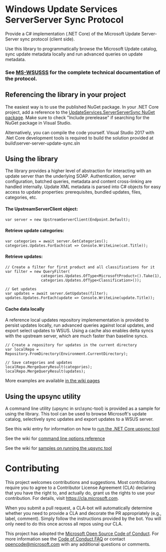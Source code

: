 # Windows Update Services ServerServer Sync Protocol

Provide a C# implementation (.NET Core) of the Microsoft Update Server-Server sync protocol (client side).

Use this library to programmatically browse the Microsoft Update catalog, sync update metadata locally and run advanced queries on update metadata.

### See [MS-WSUSSS](https://docs.microsoft.com/en-us/openspecs/windows_protocols/ms-wsusss/f49f0c3e-a426-4b4b-b401-9aeb2892815c) for the complete technical documentation of the protocol.

## Referencing the library in your project

The easiest way is to use the published NuGet package. In your .NET Core project, add a reference to the [UpdateServices.ServerServerSync NuGet package](https://www.nuget.org/packages/UpdateServices.ServerServerSync). Make sure to check "Include prerelease" if searching for the NuGet package in Visual Studio.

Alternatively, you can compile the code yourself. Visual Studio 2017 with .Net Core development tools is required to build the solution provided at build\server-server-update-sync.sln

## Using the library

The library provides a higher level of abstraction for interacting with an update server than the underlying SOAP. Authentication, server configuration, batched queries, metadata and content cross-linking are handled internally. Update XML metadata is parsed into C# objects for easy access to update properties: prerequisites, bundled updates, files, categories, etc.

#### The UpstreamServerClient object:

`var server = new UpstreamServerClient(Endpoint.Default);`

#### Retrieve update categories:
```
var categories = await server.GetCategories();
categories.Updates.ForEach(cat => Console.WriteLine(cat.Title));
```

#### Retrieve updates:
```
// Create a filter for first product and all classifications for it
var filter = new QueryFilter(
                categories.Updates.OfType<MicrosoftProduct>().Take(1),
                categories.Updates.OfType<Classification>());

// Get updates
var updates = await server.GetUpdates(filter);
updates.Updates.ForEach(update => Console.WriteLine(update.Title));
```

#### Cache data locally
A reference local updates repository implemementation is provided to persist updates locally, run advanced queries against local updates, and export select updates to WSUS. Using a cache also enables delta syncs with the upstream server, which are much faster than baseline syncs.

```
// Create a repository for updates in the current directory
var localRepo = Repository.FromDirectory(Environment.CurrentDirectory);

// Save categories and updates
localRepo.MergeQueryResult(categories);
localRepo.MergeQueryResult(updates);
```

More examples are available [in the wiki pages](https://github.com/microsoft/update-server-server-sync/wiki/Library-examples)

## Using the upsync utility
A command line utility (upsync in src\sync-tool) is provided as a sample for using the library. This tool can be used to browse Microsoft's update catalog, selectively sync updates and export updates to a WSUS server. 

See this wiki entry for information on how to [run the .NET Core upsync tool](https://github.com/microsoft/update-server-server-sync/wiki/Running-the-upsync-tool)

See the wiki for [command line options reference](https://github.com/microsoft/update-server-server-sync/wiki/UpSync-tool-command-line-options)

See the wiki for [samples on running the upsync tool](https://github.com/microsoft/update-server-server-sync/wiki/UpSync-tool-examples)

# Contributing

This project welcomes contributions and suggestions.  Most contributions require you to agree to a
Contributor License Agreement (CLA) declaring that you have the right to, and actually do, grant us
the rights to use your contribution. For details, visit https://cla.microsoft.com.

When you submit a pull request, a CLA-bot will automatically determine whether you need to provide
a CLA and decorate the PR appropriately (e.g., label, comment). Simply follow the instructions
provided by the bot. You will only need to do this once across all repos using our CLA.

This project has adopted the [Microsoft Open Source Code of Conduct](https://opensource.microsoft.com/codeofconduct/).
For more information see the [Code of Conduct FAQ](https://opensource.microsoft.com/codeofconduct/faq/) or
contact [opencode@microsoft.com](mailto:opencode@microsoft.com) with any additional questions or comments.
